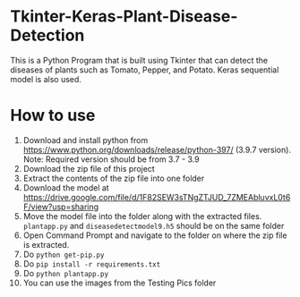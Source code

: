 # Tkinter-Keras-Plant-Disease-Detection
This is a Python Program that is built using Tkinter that can detect the diseases of plants such as Tomato, Pepper, and Potato. Keras sequential model is also used. 
# How to use
1) Download and install python from https://www.python.org/downloads/release/python-397/ (3.9.7 version). Note: Required version should be from 3.7 - 3.9
2) Download the zip file of this project
3) Extract the contents of the zip file into one folder
4) Download the model at https://drive.google.com/file/d/1F82SEW3sTNgZTJUD_7ZMEAbluvxL0t6F/view?usp=sharing
5) Move the model file into the folder along with the extracted files. `plantapp.py` and `diseasedetectmodel9.h5` should be on the same folder
6) Open Command Prompt and navigate to the folder on where the zip file is extracted.
7) Do `python get-pip.py`
8) Do `pip install -r requirements.txt`
9) Do `python plantapp.py`
10) You can use the images from the Testing Pics folder
